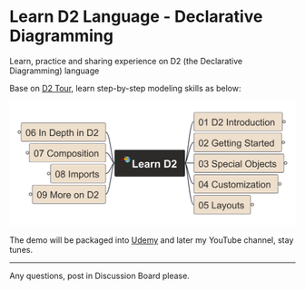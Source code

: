 # Learn D2 Language - Declarative Diagramming

Learn, practice and sharing experience on D2 (the Declarative Diagramming) language

Base on [D2 Tour](https://d2lang.com/tour/), learn step-by-step modeling skills as below:

![learn_d2](img/Learn_D2.png)

The demo will be packaged into [Udemy](https://www.udemy.com/course/learn-d2-diagramming/?referralCode=3C98DB7C2379CDBB0B94) and later my YouTube channel, stay tunes.

---
Any questions, post in Discussion Board please.
